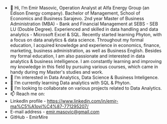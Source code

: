 - 👋 Hi, I’m Emir Masovic,  Operation Analyst at Alfa Energy Group (an Edison Energy company). 
Bachelor of Management, School of Economics and Business Sarajevo.
2nd year Master of Business Administration (MBA) - Bank and Financial Management at SEBS - SEB LU (Double Degree).
Experienced and skilled in data handling and data analytics - Microsoft Excel & SQL. Recently started learning Phyton, with a focus on data analytics & data science. 
Throughout my formal education, I acquired knowledge and experience in economics, finance, marketing, business administration, as well as Business English. 
Besides my formal education, I am also passionate and interested in data analytics & business intelligence. I am constantly learning and improving my knowledge in this field by pursuing various courses, which came in handy during my Master's studies and work. 
- 👀 I’m interested in Data Analytics, Data Science & Business Inteligence. 
- 🌱 I’m currently learning Data analytics with SQL & Phyton.
- 💞️ I’m looking to collaborate on various projects related to Data Analytics. 
- 📫 Reach me on:
- LinkedIn profile - https://www.linkedin.com/in/emir-ma%C5%A1ovi%C4%87-771295207/
- E-mail address - emir.masovic@gmail.com
- GitHub - EmirMire

<!---
EmirMire/EmirMire is a ✨ special ✨ repository because its `README.md` (this file) appears on your GitHub profile.
You can click the Preview link to take a look at your changes.
--->
